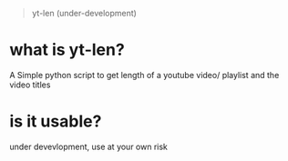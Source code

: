 > yt-len (under-development)

# what is yt-len?

A Simple python script to get length of a youtube video/ playlist and the video titles 

# is it usable?
under devevlopment, use at your own risk
